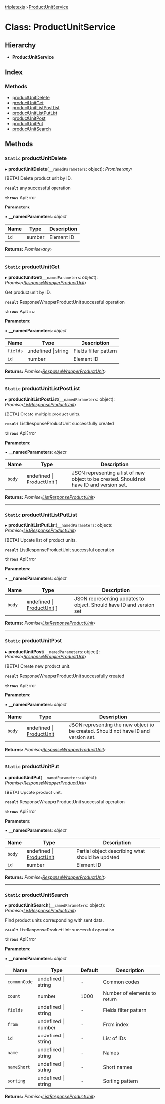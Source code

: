 [tripletexjs](../README.md) › [ProductUnitService](productunitservice.md)

# Class: ProductUnitService

## Hierarchy

* **ProductUnitService**

## Index

### Methods

* [productUnitDelete](productunitservice.md#static-productunitdelete)
* [productUnitGet](productunitservice.md#static-productunitget)
* [productUnitListPostList](productunitservice.md#static-productunitlistpostlist)
* [productUnitListPutList](productunitservice.md#static-productunitlistputlist)
* [productUnitPost](productunitservice.md#static-productunitpost)
* [productUnitPut](productunitservice.md#static-productunitput)
* [productUnitSearch](productunitservice.md#static-productunitsearch)

## Methods

### `Static` productUnitDelete

▸ **productUnitDelete**(`__namedParameters`: object): *Promise‹any›*

[BETA] Delete product unit by ID.

**`result`** any successful operation

**`throws`** ApiError

**Parameters:**

▪ **__namedParameters**: *object*

Name | Type | Description |
------ | ------ | ------ |
`id` | number | Element ID |

**Returns:** *Promise‹any›*

___

### `Static` productUnitGet

▸ **productUnitGet**(`__namedParameters`: object): *Promise‹[ResponseWrapperProductUnit](../interfaces/responsewrapperproductunit.md)›*

Get product unit by ID.

**`result`** ResponseWrapperProductUnit successful operation

**`throws`** ApiError

**Parameters:**

▪ **__namedParameters**: *object*

Name | Type | Description |
------ | ------ | ------ |
`fields` | undefined &#124; string | Fields filter pattern |
`id` | number | Element ID |

**Returns:** *Promise‹[ResponseWrapperProductUnit](../interfaces/responsewrapperproductunit.md)›*

___

### `Static` productUnitListPostList

▸ **productUnitListPostList**(`__namedParameters`: object): *Promise‹[ListResponseProductUnit](../interfaces/listresponseproductunit.md)›*

[BETA] Create multiple product units.

**`result`** ListResponseProductUnit successfully created

**`throws`** ApiError

**Parameters:**

▪ **__namedParameters**: *object*

Name | Type | Description |
------ | ------ | ------ |
`body` | undefined &#124; [ProductUnit](../interfaces/productunit.md)[] | JSON representing a list of new object to be created. Should not have ID and version set. |

**Returns:** *Promise‹[ListResponseProductUnit](../interfaces/listresponseproductunit.md)›*

___

### `Static` productUnitListPutList

▸ **productUnitListPutList**(`__namedParameters`: object): *Promise‹[ListResponseProductUnit](../interfaces/listresponseproductunit.md)›*

[BETA] Update list of product units.

**`result`** ListResponseProductUnit successful operation

**`throws`** ApiError

**Parameters:**

▪ **__namedParameters**: *object*

Name | Type | Description |
------ | ------ | ------ |
`body` | undefined &#124; [ProductUnit](../interfaces/productunit.md)[] | JSON representing updates to object. Should have ID and version set. |

**Returns:** *Promise‹[ListResponseProductUnit](../interfaces/listresponseproductunit.md)›*

___

### `Static` productUnitPost

▸ **productUnitPost**(`__namedParameters`: object): *Promise‹[ResponseWrapperProductUnit](../interfaces/responsewrapperproductunit.md)›*

[BETA] Create new product unit.

**`result`** ResponseWrapperProductUnit successfully created

**`throws`** ApiError

**Parameters:**

▪ **__namedParameters**: *object*

Name | Type | Description |
------ | ------ | ------ |
`body` | undefined &#124; [ProductUnit](../interfaces/productunit.md) | JSON representing the new object to be created. Should not have ID and version set. |

**Returns:** *Promise‹[ResponseWrapperProductUnit](../interfaces/responsewrapperproductunit.md)›*

___

### `Static` productUnitPut

▸ **productUnitPut**(`__namedParameters`: object): *Promise‹[ResponseWrapperProductUnit](../interfaces/responsewrapperproductunit.md)›*

[BETA] Update product unit.

**`result`** ResponseWrapperProductUnit successful operation

**`throws`** ApiError

**Parameters:**

▪ **__namedParameters**: *object*

Name | Type | Description |
------ | ------ | ------ |
`body` | undefined &#124; [ProductUnit](../interfaces/productunit.md) | Partial object describing what should be updated |
`id` | number | Element ID |

**Returns:** *Promise‹[ResponseWrapperProductUnit](../interfaces/responsewrapperproductunit.md)›*

___

### `Static` productUnitSearch

▸ **productUnitSearch**(`__namedParameters`: object): *Promise‹[ListResponseProductUnit](../interfaces/listresponseproductunit.md)›*

Find product units corresponding with sent data.

**`result`** ListResponseProductUnit successful operation

**`throws`** ApiError

**Parameters:**

▪ **__namedParameters**: *object*

Name | Type | Default | Description |
------ | ------ | ------ | ------ |
`commonCode` | undefined &#124; string | - | Common codes |
`count` | number | 1000 | Number of elements to return |
`fields` | undefined &#124; string | - | Fields filter pattern |
`from` | undefined &#124; number | - | From index |
`id` | undefined &#124; string | - | List of IDs |
`name` | undefined &#124; string | - | Names |
`nameShort` | undefined &#124; string | - | Short names |
`sorting` | undefined &#124; string | - | Sorting pattern |

**Returns:** *Promise‹[ListResponseProductUnit](../interfaces/listresponseproductunit.md)›*
